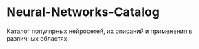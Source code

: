 # Neural-Networks-Catalog
Каталог популярных нейросетей, их описаний и применения в различных областях
